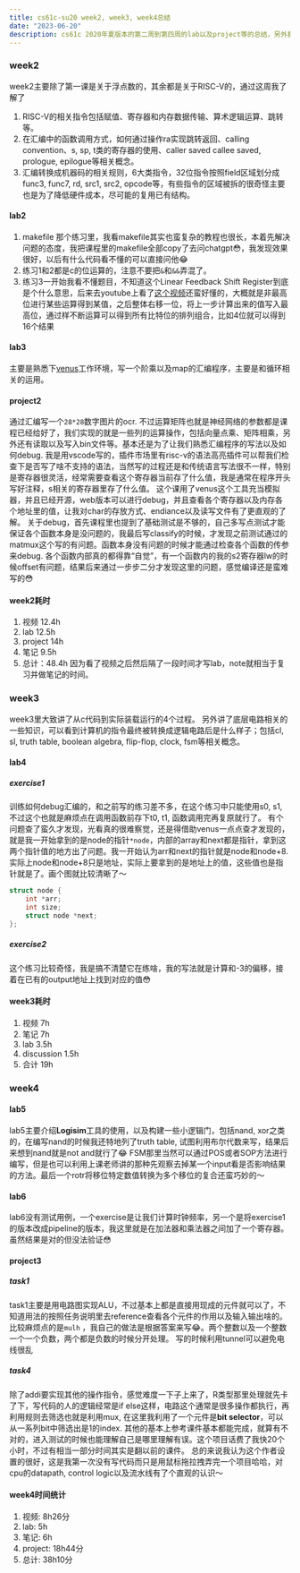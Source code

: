 ```yaml
---
title: cs61c-su20 week2, week3, week4总结
date: "2023-06-20"
description: cs61c 2020年夏版本的第二周到第四周的lab以及project等的总结，另外我统计了自己在每个部分所花的时间
---
```


### week2

week2主要除了第一课是关于浮点数的，其余都是关于RISC-V的，通过这周我了解了
1. RISC-V的相关指令包括赋值、寄存器和内存数据传输、算术逻辑运算、跳转等。
2. 在汇编中的函数调用方式，如何通过操作ra实现跳转返回、calling convention、s, sp, t类的寄存器的使用、caller saved callee saved, prologue, epilogue等相关概念。
3. 汇编转换成机器码的相关规则，6大类指令，32位指令按照field区域划分成func3, func7, rd, src1, src2, opcode等，有些指令的区域被拆的很奇怪主要也是为了降低硬件成本，尽可能的复用已有结构。
#### lab2
1. makefile 那个练习里，我看makefile其实也蛮复杂的教程也很长，本着先解决问题的态度，我把课程里的makefile全部copy了去问chatgpt😳，我发现效果很好，以后有什么代码看不懂的可以直接问他😂
2. 练习1和2都是c的位运算的，注意不要把`&`和`&&`弄混了。
3. 练习3一开始我看不懂题目，不知道这个Linear Feedback Shift Register到底是个什么意思，后来去youtube上看了[这个视频](https://www.youtube.com/watch?v=Ks1pw1X22y4&t=311s)还蛮好懂的，大概就是非最高位进行某些运算得到某值，之后整体右移一位，将上一步计算出来的值写入最高位，通过样不断运算可以得到所有比特位的排列组合，比如4位就可以得到16个结果
#### lab3
主要是熟悉下[venus](https://inst.eecs.berkeley.edu/~cs61c/sp21/resources/venus-reference)工作环境，写一个阶乘以及map的汇编程序，主要是和循环相关的运用。


#### project2
通过汇编写一个`28*28`数字图片的ocr. 不过运算矩阵也就是神经网络的参数都是课程已经给好了，我们实现的就是一些列的运算操作，包括向量点乘、矩阵相乘，另外还有读取以及写入bin文件等。基本还是为了让我们熟悉汇编程序的写法以及如何debug. 我是用vscode写的，插件市场里有risc-v的语法高亮插件可以帮我们检查下是否写了啥不支持的语法，当然写的过程还是和传统语言写法很不一样，特别是寄存器很灵活，经常需要查看这个寄存器当前存了什么值，我是通常在程序开头写好注释，s相关的寄存器里存了什么值。
这个课用了venus这个工具充当模拟器，并且已经开源，web版本可以进行debug，并且查看各个寄存器以及内存各个地址里的值，让我对char的存放方式、endiance以及读写文件有了更直观的了解。
关于debug，首先课程里也提到了基础测试是不够的，自己多写点测试才能保证各个函数本身是没问题的，我最后写classify的时候，才发现之前测试通过的matmux这个写的有问题。函数本身没有问题的时候才能通过检查各个函数的传参来debug. 各个函数内部真的都得靠“自觉”，有一个函数内的我的s2寄存器lw的时候offset有问题，结果后来通过一步步二分才发现这里的问题，感觉编译还是蛮难写的😳
#### week2耗时
1. 视频 12.4h 
2. lab 12.5h
3. project 14h
4. 笔记 9.5h
5. 总计：48.4h
因为看了视频之后然后隔了一段时间才写lab，note就相当于复习并做笔记的时间。

### week3
week3里大致讲了从c代码到实际装载运行的4个过程。
另外讲了底层电路相关的一些知识，可以看到计算机的指令最终被转换成逻辑电路后是什么样子；包括cl, sl, truth table, boolean algebra, flip-flop, clock, fsm等相关概念。
#### lab4
##### exercise1
训练如何debug汇编的，和之前写的练习差不多，在这个练习中只能使用s0, s1, 不过这个也就是麻烦点在调用函数前存下t0, t1, 函数调用完再复原就行了。
有个问题查了蛮久才发现，光看真的很难察觉，还是得借助venus一点点查才发现的，就是我一开始拿到的是node的指针`*node`，内部的array和next都是指针，拿到这两个指针值的地方出了问题。我一开始认为arr和next的指针就是node和node+8. 实际上node和node+8只是地址，实际上要拿到的是地址上的值，这些值也是指针就是了。画个图就比较清晰了～
```c
struct node {
    int *arr;
    int size;
    struct node *next;
};
```
##### exercise2
这个练习比较奇怪，我是搞不清楚它在练啥，我的写法就是计算和-3的偏移，接着在已有的output地址上找到对应的值😳
#### week3耗时
1. 视频 7h
2. 笔记 7h
3. lab 3.5h
4. discussion 1.5h
5. 合计 19h

### week4

#### lab5
lab5主要介绍**Logisim**工具的使用，以及构建一些小逻辑门，包括nand, xor之类的，在编写nand的时候我还特地列了truth table, 试图利用布尔代数来写，结果后来想到nand就是not and就行了😂
FSM那里当然可以通过POS或者SOP方法进行编写，但是也可以利用上课老师讲的那种先观察去掉某一个input看是否影响结果的方法。最后一个rotr将移位特定数值转换为多个移位的复合还蛮巧妙的～
#### lab6
lab6没有测试用例，一个exercise是让我们计算时钟频率，另一个是将exercise1的版本改成pipeline的版本，我这里就是在加法器和乘法器之间加了一个寄存器。虽然结果是对的但没法验证😳

#### project3
##### task1
task1主要是用电路图实现ALU，不过基本上都是直接用现成的元件就可以了，不知道用法的按照任务说明里去reference查看各个元件的作用以及输入输出啥的。
比较麻烦点的是`mulh` ，我自己的做法是根据答案来写😂。两个整数以及一个整数一个一个负数，两个都是负数的时候分开处理。
写的时候利用tunnel可以避免电线很乱
##### task4
除了addi要实现其他的操作指令，感觉难度一下子上来了，R类型那里处理就先卡了下，写代码的人的逻辑经常是if else这样，电路这个通常是很多操作都执行，再利用规则去筛选也就是利用mux, 在这里我利用了一个元件是**bit selector**，可以从一系列bit中筛选出是1的index. 
其他的基本上参考课件基本都能完成，就算有不对的，进入测试的时候也能理解自己是哪里理解有误。这个项目话费了我快20个小时，不过有相当一部分时间其实是翻以前的课件。
总的来说我认为这个作者设置的很好，这是我第一次没有写代码而只是用鼠标拖拉拽弄完一个项目哈哈，对cpu的datapath, control logic以及流水线有了个直观的认识～

#### week4时间统计
1. 视频: 8h26分
2. lab: 5h
3. 笔记: 6h
4. project: 18h44分
5. 总计: 38h10分